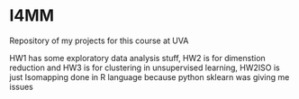 # I4MM
Repository of my projects for this course at UVA

HW1 has some exploratory data analysis stuff, HW2 is for dimenstion reduction and HW3 is for clustering in unsupervised learning,
HW2ISO is just Isomapping done in R language because python sklearn was giving me issues
